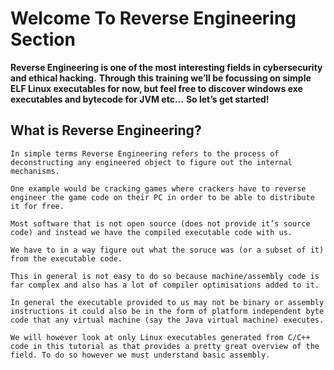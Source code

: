 # Welcome To Reverse Engineering Section

**Reverse Engineering is one of the most interesting fields in cybersecurity and ethical hacking.** 
**Through this training we’ll be focussing on simple ELF Linux executables for now, but feel free to discover windows exe executables and bytecode for JVM etc...**
**So let’s get started!**

## What is Reverse Engineering?

```
In simple terms Reverse Engineering refers to the process of deconstructing any engineered object to figure out the internal mechanisms.

One example would be cracking games where crackers have to reverse engineer the game code on their PC in order to be able to distribute it for free.

Most software that is not open source (does not provide it’s source code) and instead we have the compiled executable code with us.

We have to in a way figure out what the soruce was (or a subset of it) from the executable code.

This in general is not easy to do so because machine/assembly code is far complex and also has a lot of compiler optimisations added to it.

In general the executable provided to us may not be binary or assembly instructions it could also be in the form of platform independent byte code that any virtual machine (say the Java virtual machine) executes.

We will however look at only Linux executables generated from C/C++ code in this tutorial as that provides a pretty great overview of the field. To do so however we must understand basic assembly.
```


